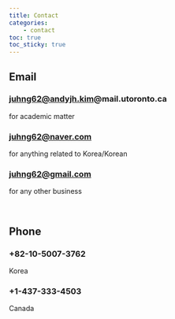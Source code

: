 ```yaml
---
title: Contact
categories:
    - contact
toc: true
toc_sticky: true
---
```


## Email
### juhng62@andyjh.kim@mail.utoronto.ca  
for academic matter  
### juhng62@naver.com
for anything related to Korea/Korean
### juhng62@gmail.com
for any other business

<br>

## Phone
### +82-10-5007-3762
Korea  
### +1-437-333-4503
Canada  

